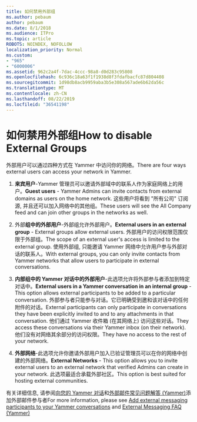 ```yaml
---
title: 如何禁用外部组
ms.author: pebaum
author: pebaum
ms.date: 8/1/2018
ms.audience: ITPro
ms.topic: article
ROBOTS: NOINDEX, NOFOLLOW
localization_priority: Normal
ms.custom:
- "965"
- "6000006"
ms.assetid: 962c2a4f-7dac-4ccc-98a8-d0d283c95808
ms.openlocfilehash: 6c936c18a63f1f1938d8f3fdafbacfc87d804408
ms.sourcegitcommit: 1d98db8acb9959aba3b5e308a567ade6b62da56c
ms.translationtype: MT
ms.contentlocale: zh-CN
ms.lasthandoff: 08/22/2019
ms.locfileid: "36541198"
---
```

# <a name="how-to-disable-external-groups"></a><span data-ttu-id="5be96-102">如何禁用外部组</span><span class="sxs-lookup"><span data-stu-id="5be96-102">How to disable External Groups</span></span>

<span data-ttu-id="5be96-103">外部用户可以通过四种方式在 Yammer 中访问你的网络。</span><span class="sxs-lookup"><span data-stu-id="5be96-103">There are four ways external users can access your network in Yammer.</span></span>
  
1. <span data-ttu-id="5be96-104">**来宾用户**-Yammer 管理员可以邀请外部域中的联系人作为家庭网络上的用户。</span><span class="sxs-lookup"><span data-stu-id="5be96-104">**Guest users** - Yammer Admins can invite contacts from external domains as users on the home network.</span></span> <span data-ttu-id="5be96-105">这些用户将看到 "所有公司" 订阅源, 并且还可以加入网络中的其他组。</span><span class="sxs-lookup"><span data-stu-id="5be96-105">These users will see the All Company feed and can join other groups in the networks as well.</span></span>

2. <span data-ttu-id="5be96-106">外部**组中的外部用户**-外部组允许外部用户。</span><span class="sxs-lookup"><span data-stu-id="5be96-106">**External users in an external group** - External groups allow external users.</span></span> <span data-ttu-id="5be96-107">外部用户的访问权限范围仅限于外部组。</span><span class="sxs-lookup"><span data-stu-id="5be96-107">The scope of an external user's access is limited to the external group.</span></span> <span data-ttu-id="5be96-108">使用外部组, 只能邀请 Yammer 网络中允许用户参与外部对话的联系人。</span><span class="sxs-lookup"><span data-stu-id="5be96-108">With external groups, you can only invite contacts from Yammer networks that allow users to participate in external conversations.</span></span>

3. <span data-ttu-id="5be96-109">**内部组中的 Yammer 对话中的外部用户**-此选项允许将外部参与者添加到特定对话中。</span><span class="sxs-lookup"><span data-stu-id="5be96-109">**External users in a Yammer conversation in an internal group** - This option allows external participants to be added to a particular conversation.</span></span> <span data-ttu-id="5be96-110">外部参与者只能参与对话。它已明确受到邀和该对话中的任何附件的对话。</span><span class="sxs-lookup"><span data-stu-id="5be96-110">External participants can only participate in conversations they have been explicitly invited to and to any attachments in that conversation.</span></span> <span data-ttu-id="5be96-111">他们通过 Yammer 收件箱 (在其网络上) 访问这些对话。</span><span class="sxs-lookup"><span data-stu-id="5be96-111">They access these conversations via their Yammer inbox (on their network).</span></span> <span data-ttu-id="5be96-112">他们没有对网络其余部分的访问权限。</span><span class="sxs-lookup"><span data-stu-id="5be96-112">They have no access to the rest of your network.</span></span>

4. <span data-ttu-id="5be96-113">**外部网络**-此选项允许你邀请外部用户加入已验证管理员可以在你的网络中创建的外部网络。</span><span class="sxs-lookup"><span data-stu-id="5be96-113">**External Networks** - This option allows you to invite external users to an external network that verified Admins can create in your network.</span></span> <span data-ttu-id="5be96-114">此选项最适合承载外部社区。</span><span class="sxs-lookup"><span data-stu-id="5be96-114">This option is best suited for hosting external communities.</span></span>

<span data-ttu-id="5be96-115">有关详细信息, 请参阅[向您的 Yammer 对话](https://support.office.com/article/add-external-messaging-participants-to-your-yammer-conversations-423653bb-86b2-4eac-9d7e-dca121f7c16c?ui=en-US&amp;rs=en-US&amp;ad=US)和[外部邮件常见问题解答 (Yammer)](https://support.office.com/article/External-messaging-FAQ-Yammer-35b59d6c-bb1c-4541-bf19-9f67d2f2b199)添加外部邮件参与者</span><span class="sxs-lookup"><span data-stu-id="5be96-115">For more information, please see [Add external messaging participants to your Yammer conversations](https://support.office.com/article/add-external-messaging-participants-to-your-yammer-conversations-423653bb-86b2-4eac-9d7e-dca121f7c16c?ui=en-US&amp;rs=en-US&amp;ad=US) and [External Messaging FAQ (Yammer)](https://support.office.com/article/External-messaging-FAQ-Yammer-35b59d6c-bb1c-4541-bf19-9f67d2f2b199)</span></span>
  